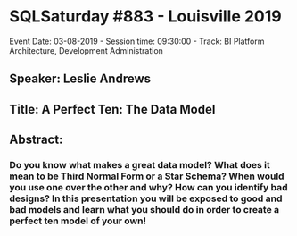 # SQLSaturday #883 - Louisville 2019
Event Date: 03-08-2019 - Session time: 09:30:00 - Track: BI Platform Architecture, Development  Administration
## Speaker: Leslie Andrews
## Title: A Perfect Ten: The Data Model
## Abstract:
### Do you know what makes a great data model?  What does it mean to be Third Normal Form or a Star Schema?  When would you use one over the other and why?  How can you identify bad designs?  In this presentation you will be exposed to good and bad models and learn what you should do in order to create a perfect ten model of your own!
